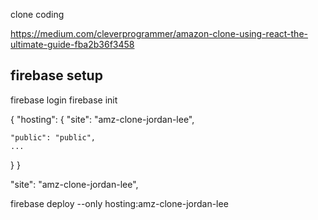 clone coding

https://medium.com/cleverprogrammer/amazon-clone-using-react-the-ultimate-guide-fba2b36f3458

## firebase setup
firebase login
firebase init

{
  "hosting": {
    "site": "amz-clone-jordan-lee",

    "public": "public",
    ...
  }
}

"site": "amz-clone-jordan-lee",

firebase deploy --only hosting:amz-clone-jordan-lee